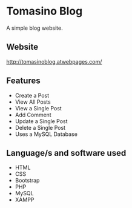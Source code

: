 # Tomasino Blog
A simple blog website.

## Website
http://tomasinoblog.atwebpages.com/

## Features
- Create a Post
- View All Posts
- View a Single Post
- Add Comment
- Update a Single Post
- Delete a Single Post
- Uses a MySQL Database

## Language/s and software used
- HTML
- CSS
- Bootstrap
- PHP
- MySQL
- XAMPP
